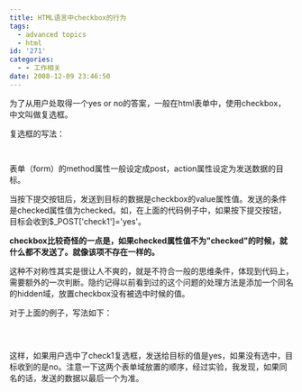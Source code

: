 ```yaml
---
title: HTML语言中checkbox的行为
tags:
  - advanced topics
  - html
id: '271'
categories:
  - - 工作相关
date: 2008-12-09 23:46:50
---
```


为了从用户处取得一个yes or no的答案，一般在html表单中，使用checkbox，中文叫做复选框。
<!-- more -->
复选框的写法：

```html



```

表单（form）的method属性一般设定成post，action属性设定为发送数据的目标。

当按下提交按钮后，发送到目标的数据是checkbox的value属性值。发送的条件是checked属性值为checked。如，在上面的代码例子中，如果按下提交按钮，目标会收到$_POST['check1']='yes'。

**checkbox比较奇怪的一点是，如果checked属性值不为"checked"的时候，就什么都不发送了。就像该项不存在一样的。**

这种不对称性其实是很让人不爽的，就是不符合一般的思维条件，体现到代码上，需要额外的一次判断。隐约记得以前看到过的这个问题的处理方法是添加一个同名的hidden域，放置checkbox没有被选中时候的值。

对于上面的例子，写法如下：

```html




```

这样，如果用户选中了check1复选框，发送给目标的值是yes，如果没有选中，目标收到的是no。注意一下这两个表单域放置的顺序，经过实验，我发现，如果同名的话，发送的数据以最后一个为准。